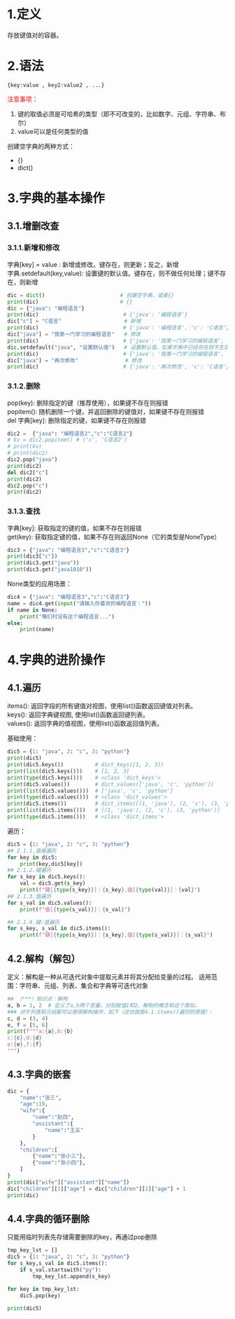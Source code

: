 # 1.定义
存放键值对的容器。</br>
# 2.语法
```properties
{key:value , key2:value2 , ...}
```
<font color="red">注意事项：</font></br>
1. 键的取值必须是可哈希的类型（即不可改变的，比如数字、元组、字符串、布尔）</br>
2. value可以是任何类型的值</br>

创建空字典的两种方式：
- {}
- dict()
# 3.字典的基本操作
## 3.1.增删改查
### 3.1.1.新增和修改
字典[key] = value : 新增或修改。键存在，则更新；反之，新增</br>
字典.setdefault(key,value): 设置键的默认值。键存在，则不做任何处理；键不存在，则新增</br>
```python
dic = dict()                        # 创建空字典，或者{}
print(dic)                          # {}
dic = {"java": "编程语言"}
print(dic)                           # {'java': '编程语言'}
dic["c"] = "C语言"                    # 新增
print(dic)                           # {'java': '编程语言', 'c': 'C语言'}
dic["java"] = "我第一门学习的编程语言"   # 修改
print(dic)                           # {'java': '我第一门学习的编程语言', 'c': 'C语言'}
dic.setdefault("java", "设置默认值")   # 设置默认值，如果字典中已经存在则不生效
print(dic)                           # {'java': '我第一门学习的编程语言', 'c': 'C语言'}
dic["java"] = "再次修改"               # 修改
print(dic)                           # {'java': '再次修改', 'c': 'C语言'}
```
### 3.1.2.删除
pop(key): 删除指定的键（推荐使用），如果键不存在则报错 </br>
popitem(): 随机删除一个键，并返回删除的键值对，如果键不存在则报错 </br>
del 字典[key]: 删除指定的键，如果键不存在则报错 
```python
dic2 =  {"java": "编程语言2","c":"C语言2"}
# kv = dic2.popitem() # ('c', 'C语言2')
# print(kv)
# print(dic2)
dic2.pop("java")
print(dic2)
del dic2["c"]
print(dic2)
dic2.pop("c")
print(dic2)
```
### 3.1.3.查找
字典[key]: 获取指定的键的值，如果不存在则报错</br>
get(key): 获取指定键的值，如果不存在则返回None（它的类型是NoneType）
```python
dic3 = {"java": "编程语言3","c":"C语言3"}
print(dic3["c"])
print(dic3.get("java"))
print(dic3.get("java1010"))
```
None类型的应用场景：
```python
dic4 = {"java": "编程语言3","c":"C语言3"}
name = dic4.get(input("请输入你喜欢的编程语言："))
if name is None:
    print("俺们村没有这个编程语言...")
else:
    print(name)
```

# 4.字典的进阶操作
## 4.1.遍历
items(): 返回字段的所有键值对视图，使用list()函数返回键值对列表。</br>
keys(): 返回字典键视图, 使用list()函数返回键列表。</br>
values(): 返回字典的值视图，使用list()函数返回值列表。</br>

基础使用：
```python
dic5 = {1: "java", 2: "c", 3: "python"}
print(dic5)
print(dic5.keys())          # dict_keys([1, 2, 3])
print(list(dic5.keys()))    # [1, 2, 3]
print(type(dic5.keys()))    # <class 'dict_keys'>
print(dic5.values())        # dict_values(['java', 'c', 'python'])
print(list(dic5.values()))  # ['java', 'c', 'python']
print(type(dic5.values()))  # <class 'dict_values'>
print(dic5.items())         # dict_items([(1, 'java'), (2, 'c'), (3, 'python')])
print(list(dic5.items()))   # [(1, 'java'), (2, 'c'), (3, 'python')]
print(type(dic5.items()))   # <class 'dict_items'>
```
遍历：
```python
dic5 = {1: "java", 2: "c", 3: "python"}
## 2.1.1.直接遍历
for key in dic5:
    print(key,dic5[key])
## 2.1.2.键遍历
for s_key in dic5.keys():
    val = dic5.get(s_key)
    print(f"键[{type(s_key)}]：{s_key},值[{type(val)}]：{val}")
## 2.1.3.值遍历
for s_val in dic5.values():
    print(f"值[{type(s_val)}]：{s_val}")

## 2.1.4.键:值遍历
for s_key, s_val in dic5.items():
    print(f"键[{type(s_key)}]：{s_key},值[{type(s_val)}]：{s_val}")
```
## 4.2.解构（解包）
定义：解构是一种从可迭代对象中提取元素并将其分配给变量的过程。
适用范围：字符串、元组、列表、集合和字典等可迭代对象</br>
```python
## （***）知识点：解构
a, b = 1, 2  # 定义了a,b两个变量，分别赋值1和2。解构的概念和这个类似。
### 对于列表和元组都可以使用解构操作，如下（这也就是4.1.items()遍历的原理）：
c, d = (3, 4)
e, f = [5, 6]
print(f"""a:{a},b:{b}
c:{c},d:{d}
e:{e},f:{f}
""")
```
## 4.3.字典的嵌套
```python
dic = {
    "name":"张三",
    "age":19,
    "wife":{
        "name":"赵四",
        "assistant":{
            "name":"王五"
        }
    },
    "children":[
        {"name":"张小三"},
        {"name":"张小四"},
    ]
}
print(dic["wife"]["assistant"]["name"])
dic["children"][1]["age"] = dic["children"][1]["age"] + 1
print(dic)
```
## 4.4.字典的循环删除
只能用临时列表先存储需要删除的key，再通过pop删除</br>
```python
tmp_key_lst = []
dic5 = {1: "java", 2: "c", 3: "python"}
for s_key,s_val in dic5.items():
    if s_val.startswith("py"):
        tmp_key_lst.append(s_key)

for key in tmp_key_lst:
    dic5.pop(key)

print(dic5)
```
